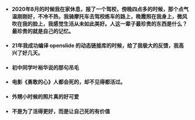 - #### 2020年8月的时候我在家休息，报了一个驾校，傍晚四点多的时候，那个点气温刚刚好，不冷不热，我骑摩托车去驾校练车的路上，晚霞照在我身上，微风吹在我的脸上，我感觉生活从未如此美好。人这一辈子最珍贵的东西是什么？最珍贵的就是自己的记忆。

- #### 21年我成功编译 openslide 的动态链接库的时候，给了我极大的反馈，我高兴了好几天。

- #### 初中同学叶裕华说的那句吊毛

- #### 电影《勇敢的心》人都会死的，却不见得都活过。

- #### 外甥小时候的照片真的好可爱

- #### 不是为了活得更好，而是让自己死的有价值